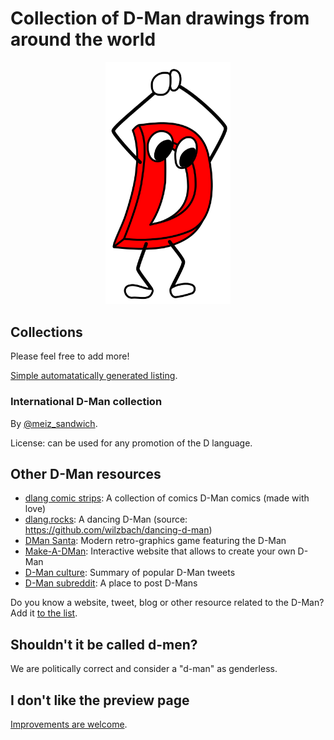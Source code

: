 Collection of D-Man drawings from around the world
==================================================

<p align="center">
  <a href="./dman-original.svg"><img style="max-width: 100%; width: 200px" src="./dman-original.svg" alt="Original D-man svg"/></a>
</p>

## Collections

Please feel free to add more!

[Simple automatatically generated listing](https://dlang-community.github.io/d-mans).

### International D-Man collection

By [@meiz_sandwich](https://twitter.com/meiz_sandwich).

License: can be used for any promotion of the D language.

## Other D-Man resources

- [dlang comic strips](https://twitter.com/DlangGuy): A collection of comics D-Man comics (made with love)
- [dlang.rocks](https://dlang.rocks): A dancing D-Man (source: https://github.com/wilzbach/dancing-d-man)
- [DMan Santa](https://santa.wfr.moe): Modern retro-graphics game featuring the D-Man
- [Make-A-DMan](https://wfr.moe/make-a-dman): Interactive website that allows to create your own D-Man
- [D-Man culture](https://forum.dlang.org/post/vccecaeunthhfgvkoija@forum.dlang.org): Summary of popular D-Man tweets
- [D-Man subreddit](https://www.reddit.com/r/dman): A place to post D-Mans

Do you know a website, tweet, blog or other resource related to the D-Man?
Add it [to the list](https://github.com/dlang-community/d-mans/edit/gh-pages/README.md).

## Shouldn't it be called d-men?

We are politically correct and consider a "d-man" as genderless.

## I don't like the preview page

[Improvements are welcome](https://github.com/dlang-community/d-mans/issues/1).
